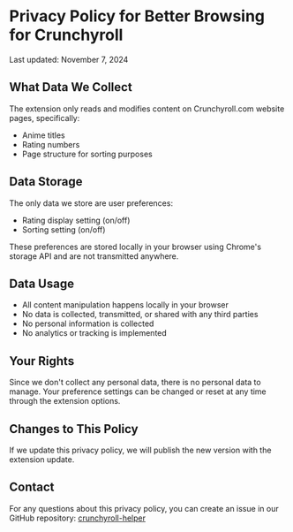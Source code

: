 # Privacy Policy for Better Browsing for Crunchyroll

Last updated: November 7, 2024

## What Data We Collect
The extension only reads and modifies content on Crunchyroll.com website pages, specifically:
- Anime titles
- Rating numbers
- Page structure for sorting purposes

## Data Storage
The only data we store are user preferences:
- Rating display setting (on/off)
- Sorting setting (on/off)

These preferences are stored locally in your browser using Chrome's storage API and are not transmitted anywhere.

## Data Usage
- All content manipulation happens locally in your browser
- No data is collected, transmitted, or shared with any third parties
- No personal information is collected
- No analytics or tracking is implemented

## Your Rights
Since we don't collect any personal data, there is no personal data to manage. Your preference settings can be changed or reset at any time through the extension options.

## Changes to This Policy
If we update this privacy policy, we will publish the new version with the extension update.

## Contact
For any questions about this privacy policy, you can create an issue in our GitHub repository: [crunchyroll-helper](https://github.com/Mokkatrukki/crunchyroll-helper/tree/main)